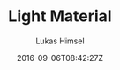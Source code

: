 ---
title: "Light Material"
github: https://github.com/lukas-h/material-theme/
demo: http://himsel.me/material-theme/
author: Lukas Himsel

ssg:
  - Jekyll
cms:
  - No Cms
date: 2016-09-06T08:42:27Z
github_branch: gh-pages
stale: true
---